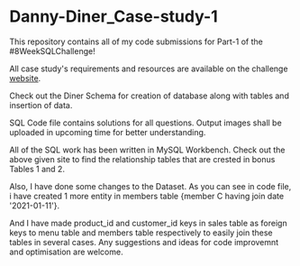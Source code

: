 # Danny-Diner_Case-study-1
This repository contains all of my code submissions for Part-1 of the #8WeekSQLChallenge!

All case study's requirements and resources are available on the challenge [website](https://8weeksqlchallenge.com/case-study-1/).

Check out the Diner Schema for creation of database along with tables and insertion of data. 

SQL Code file contains solutions for all questions. Output images shall be uploaded in upcoming time for better understanding.

All of the SQL work has been written in MySQL Workbench. Check out the above given site to find the relationship tables that are crested in bonus Tables 1 and 2.

Also, I have done some changes to the Dataset. As you can see in code file, i have created 1 more entity in members table {member C having join date '2021-01-11'}.

And I have made product_id and customer_id keys in sales table as foreign keys to menu table and members table respectively to easily join these tables in several cases.
Any suggestions and ideas for code improvemnt and optimisation are welcome.
